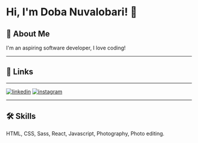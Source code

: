 # Hi, I'm Doba Nuvalobari! 👋


## 🚀 About Me
I'm an aspiring software developer, I love coding!

---

## 🔗 Links

---

[![linkedin](https://img.shields.io/badge/linkedin-0A66C2?style=for-the-badge&logo=linkedin&logoColor=white)](https://www.linkedin.com/in/doba-nuvalobari-000937234/)
[![instagram](https://img.shields.io/badge/instagram-1DA1F2?style=for-the-badge&logo=instagram&logoColor=white)](https://www.instagram.com/doba_nuva/)

---

## 🛠 Skills
HTML, CSS, Sass, React, Javascript, Photography, Photo editing.
